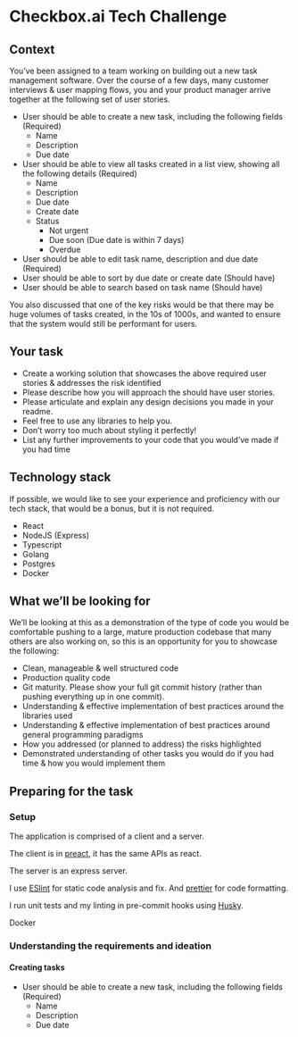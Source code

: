 # Checkbox.ai Tech Challenge

## Context

You’ve been assigned to a team working on building out a new task management software. Over the course of a few days, many customer interviews & user mapping flows, you and your product manager arrive together at the following set of user stories.

- User should be able to create a new task, including the following fields (Required)
  - Name
  - Description
  - Due date
- User should be able to view all tasks created in a list view, showing all the following details (Required)
  - Name
  - Description
  - Due date
  - Create date
  - Status
    - Not urgent
    - Due soon (Due date is within 7 days)
    - Overdue
- User should be able to edit task name, description and due date (Required)
- User should be able to sort by due date or create date (Should have)
- User should be able to search based on task name (Should have)

You also discussed that one of the key risks would be that there may be huge volumes of tasks created, in the 10s of 1000s, and wanted to ensure that the system would still be performant for users.

## Your task

- Create a working solution that showcases the above required user stories & addresses the risk identified
- Please describe how you will approach the should have user stories.
- Please articulate and explain any design decisions you made in your readme.
- Feel free to use any libraries to help you.
- Don’t worry too much about styling it perfectly!
- List any further improvements to your code that you would’ve made if you had time

## Technology stack

If possible, we would like to see your experience and proficiency with our tech stack, that would be a bonus, but it is not required.

- React
- NodeJS (Express)
- Typescript
- Golang
- Postgres
- Docker

## What we’ll be looking for

We’ll be looking at this as a demonstration of the type of code you would be comfortable pushing to a large, mature production codebase that many others are also working on, so this is an opportunity for you to showcase the following:

- Clean, manageable & well structured code
- Production quality code
- Git maturity. Please show your full git commit history (rather than pushing everything up in one commit).
- Understanding & effective implementation of best practices around the libraries used
- Understanding & effective implementation of best practices around general programming paradigms
- How you addressed (or planned to address) the risks highlighted
- Demonstrated understanding of other tasks you would do if you had time & how you would implement them

## Preparing for the task

### Setup

The application is comprised of a client and a server.

The client is in [preact](https://preactjs.com/), it has the same APIs as react.

The server is an express server.

I use [ESlint](https://eslint.org/) for static code analysis and fix. And [prettier](https://prettier.io/) for code formatting. 

I run unit tests and my linting in pre-commit hooks using [Husky](https://typicode.github.io/husky/).

Docker

### Understanding the requirements and ideation

#### Creating tasks

- User should be able to create a new task, including the following fields (Required)
  - Name
  - Description
  - Due date

